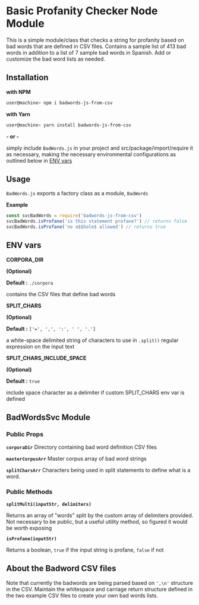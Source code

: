 # Basic Profanity Checker Node Module

This is a simple module/class that checks a string for profanity based on bad words that are defined in CSV files.  Contains a sample list of 413 bad words in addition to a list of 7 sample bad words in Spanish.  Add or customize the bad word lists as needed.





## Installation

**with NPM**
```sh
user@machine> npm i badwords-js-from-csv
```

**with Yarn**

```sh
user@machine> yarn install badwords-js-from-csv
```

**- or -**

simply include `BadWords.js` in your project and src/package/import/require it as necessary, making the necessary environmental configurations as outlined below in [ENV vars](#env-vars)




## Usage

`BadWords.js` exports a factory class as a module, `BadWords`

**Example**
```javascript
const svcBadWords = require('badwords-js-from-csv')
svcBadWords.isProfane('is this statement profane?') // returns false
svcBadWords.isProfane('no a$$hole$ allowed') // returns true

```





## ENV vars


**CORPORA_DIR**

**(Optional)**

**Default :** `./corpora`

contains the CSV files that define bad words



**SPLIT_CHARS**

**(Optional)**

**Default :** `['=', ',', ':', ' ', '.']`

a white-space delimited string of characters to use in `.split()` regular expression on the input text



**SPLIT_CHARS_INCLUDE_SPACE**

**(Optional)**

**Default :** `true`

include space character as a delimiter if custom SPLIT_CHARS env var is defined





## BadWordsSvc Module



### Public Props

**`corporaDir`** Directory containing bad word definition CSV files

**`masterCorpusArr`** Master corpus array of bad word strings

**`splitCharsArr`** Characters being used in split statements to define what is a word.



### Public Methods

**`splitMulti(inputStr, delimiters)`**

Returns an array of "words" split by the custom array of delimiters provided.  Not necessary to be public, but a useful utility method, so figured it would be worth exposing


**`isProfane(inputStr)`**

Returns a boolean, `true` if the input string is profane, `false` if not




## About the Badword CSV files
Note that currently the badwords are being parsed based on `',\n'` structure in the CSV.  Maintain the whitespace and carriage return structure defined in the two example CSV files to create your own bad words lists.
